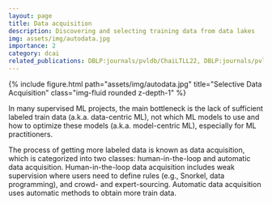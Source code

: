 ```yaml
---
layout: page
title: Data acquisition
description: Discovering and selecting training data from data lakes
img: assets/img/autodata.jpg
importance: 2
category: dcai
related_publications: DBLP:journals/pvldb/ChaiLTLL22, DBLP:journals/pvldb/LiuZCL021
---
```


<div class="row">
    <div class="col-sm mt-3 mt-md-0">
        {% include figure.html path="assets/img/autodata.jpg" title="Selective Data Acquisition" class="img-fluid rounded z-depth-1" %}
    </div>
</div>

In many supervised ML projects, the main bottleneck is the lack of sufficient labeled train data (a.k.a. data-centric ML), not which ML models to use and how to optimize these models (a.k.a. model-centric ML), especially for ML practitioners.

The process of getting more labeled data is known as data acquisition, which is categorized into two classes: human-in-the-loop and automatic data acquisition. Human-in-the-loop data acquisition includes weak supervision where users need to define rules (e.g., Snorkel, data programming), and crowd- and expert-sourcing. Automatic data acquisition uses automatic
methods to obtain more train data.